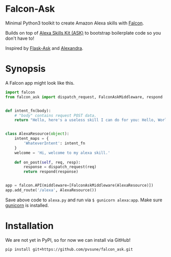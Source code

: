 # Falcon-Ask
Minimal Python3 toolkit to create Amazon Alexa skills with [Falcon](https://falconframework.org/). 

Builds on top of [Alexa Skills Kit (ASK)](https://developer.amazon.com/docs/ask-overviews/build-skills-with-the-alexa-skills-kit.html) to bootstrap boilerplate code so you don't have to!

Inspired by [Flask-Ask](https://github.com/johnwheeler/flask-ask) and [Alexandra](https://github.com/erik/alexandra).

# Synopsis
A Falcon app might look like this.
```python
import falcon
from falcon_ask import dispatch_request, FalconAskMiddleware, respond


def intent_fn(body):
    # "body" contains request POST data.
    return "Hello, here's a useless skill I can do for you: Hello, World!"


class AlexaResource(object):
    intent_maps = {
        'WhateverIntent': intent_fn
    }
    welcome = 'Hi, welcome to my alexa skill.'
    
    def on_post(self, req, resp):
        response = dispatch_request(req)
        return respond(response)


app = falcon.API(middleware=[FalconAskMiddleware(AlexaResource)])
app.add_route('/alexa', AlexaResource())
```
Save above code to `alexa.py` and run via `$ gunicorn alexa:app`. Make sure [gunicorn](http://gunicorn.org/) is installed.

# Installation
We are not yet in PyPI, so for now we can install via GitHub!
```bash
pip install git+https://github.com/pvsune/falcon_ask.git
```
